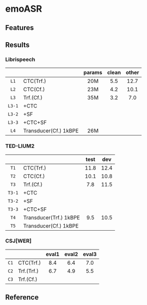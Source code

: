 # emoASR

## Features

## Results

### Librispeech

| |  | params | clean | other |
|:---:|:---|:---:|:---:|:---:|
| `L1` | CTC(Trf.) | 20M | 5.5 | 12.7 |
| `L2` | CTC(Cf.) | 23M | 4.2 | 10.1 |
| `L3` | Trf.(Cf.) | 35M | 3.2 | 7.0 |
| `L3-1` | +CTC |  |  |
| `L3-2` | +SF |  |  |
| `L3-3` | +CTC+SF |  |  |
| `L4` | Transducer(Cf.) 1kBPE | 26M |  |  |

### TED-LIUM2

|  |  | test | dev |
|:---:|:---|:---:|:---:|
| `T1` | CTC(Trf.) | 11.8 | 12.4 |
| `T2` | CTC(Cf.) | 10.1 | 10.8 |
| `T3` | Trf.(Cf.) | 7.8 | 11.5 |
| `T3-1` | +CTC |  |  |
| `T3-2` | +SF |  |  |
| `T3-3` | +CTC+SF |  |  |
| `T4` | Transducer(Trf.) 1kBPE | 9.5 | 10.5 |
| `T5` | Transducer(Cf.) 1kBPE |  |  |

### CSJ[WER]

|  |  | eval1 | eval2 | eval3 |
|:---:|:---|:---:|:---:|:---:|
| `C1` | CTC(Trf.) | 8.4 | 6.4 | 7.0 |
| `C2` | Trf.(Trf.) | 6.7 | 4.9 | 5.5 |
| `C3` | Trf.(Cf.) |  |

## Reference

